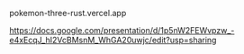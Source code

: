 pokemon-three-rust.vercel.app

https://docs.google.com/presentation/d/1p5nW2FEWvpzw_-e4xEcqJ_hI2VcBMsnM_WhGA20uwjc/edit?usp=sharing
